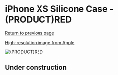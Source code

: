 # iPhone XS Silicone Case - (PRODUCT)RED

[Return to previous page](/iphone_x)

[High-resolution image from Apple](https://store.storeimages.cdn-apple.com/8756/as-images.apple.com/is/MRWC2?wid=4500&hei=4500&fmt=png)

<div style="width: 500px"><img src="/everyphone/MRWC2.png" alt="(PRODUCT)RED"></div>

## Under construction
